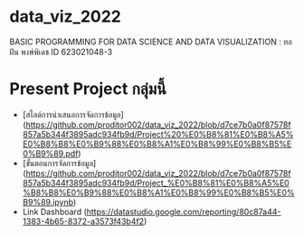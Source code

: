 # data_viz_2022
BASIC PROGRAMMING FOR DATA SCIENCE AND DATA VISUALIZATION : ทอฝัน พงษ์พิเดช ID 623021048-3

# Present Project กลุ่มนี้
* [สไลด์การนำเสนอการจัดการข้อมูล]
(https://github.com/proditor002/data_viz_2022/blob/d7ce7b0a0f87578f857a5b344f3895adc934fb9d/Project%20%E0%B8%81%E0%B8%A5%E0%B8%B8%E0%B9%88%E0%B8%A1%E0%B8%99%E0%B8%B5%E0%B9%89.pdf)
* [ขั้นตอนการจัดการข้อมูล]
(https://github.com/proditor002/data_viz_2022/blob/d7ce7b0a0f87578f857a5b344f3895adc934fb9d/Project_%E0%B8%81%E0%B8%A5%E0%B8%B8%E0%B9%88%E0%B8%A1%E0%B8%99%E0%B8%B5%E0%B9%89.ipynb)
* Link Dashboard (https://datastudio.google.com/reporting/80c87a44-1383-4b65-8372-a3573f43b4f2)
